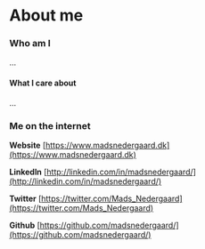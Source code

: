 # About me

### Who am I

...

#### What I care about

...

### Me on the internet

**Website**  [https://www.madsnedergaard.dk](https://www.madsnedergaard.dk)

**LinkedIn**  [http://linkedin.com/in/madsnedergaard/](http://linkedin.com/in/madsnedergaard/)

**Twitter**  [https://twitter.com/Mads_Nedergaard](https://twitter.com/Mads_Nedergaard)

**Github**  [https://github.com/madsnedergaard/](https://github.com/madsnedergaard/)
